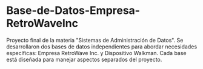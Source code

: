 # Base-de-Datos-Empresa-RetroWaveInc
Proyecto final de la materia "Sistemas de Administración de Datos". Se desarrollaron dos bases de datos independientes para abordar necesidades específicas: Empresa RetroWave Inc. y Dispositivo Walkman. Cada base está diseñada para manejar aspectos separados del proyecto.
